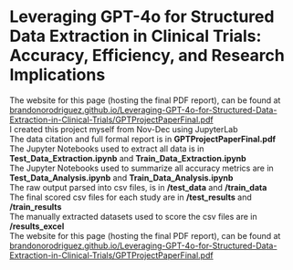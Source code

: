 # Leveraging GPT-4o for Structured Data Extraction in Clinical Trials: Accuracy, Efficiency, and Research Implications
The website for this page (hosting the final PDF report), can be found at [brandonorodriguez.github.io/Leveraging-GPT-4o-for-Structured-Data-Extraction-in-Clinical-Trials/GPTProjectPaperFinal.pdf](https://brandonorodriguez.github.io/Leveraging-GPT-4o-for-Structured-Data-Extraction-in-Clinical-Trials/GPTProjectPaperFinal.pdf) <br>
I created this project myself from Nov-Dec using JupyterLab <br>
The data citation and full formal report is in __GPTProjectPaperFinal.pdf__ <br>
The Jupyter Notebooks used to extract all data is in __Test_Data_Extraction.ipynb__ and __Train_Data_Extraction.ipynb__ <br>
The Jupyter Notebooks used to summarize all accuracy metrics are in __Test_Data_Analysis.ipynb__ and __Train_Data_Analysis.ipynb__ <br>
The raw output parsed into csv files, is in __/test_data__ and __/train_data__ <br>
The final scored csv files for each study are in __/test_results__ and __/train_results__ <br>
The manually extracted datasets used to score the csv files are in __/results_excel__ <br>
The website for this page (hosting the final PDF report), can be found at [brandonorodriguez.github.io/Leveraging-GPT-4o-for-Structured-Data-Extraction-in-Clinical-Trials/GPTProjectPaperFinal.pdf](https://brandonorodriguez.github.io/Leveraging-GPT-4o-for-Structured-Data-Extraction-in-Clinical-Trials/GPTProjectPaperFinal.pdf) 

